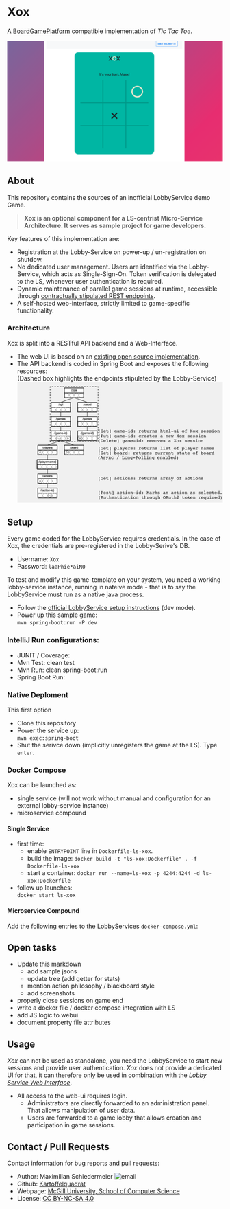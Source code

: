 # Xox

A [BoardGamePlatform](https://github.com/kartoffelquadrat/BoardGamePlatform) compatible implementation of *Tic Tac Toe*.

![preview](markdown/xox-screencapture.png)

## About

This repository contains the sources of an inofficial LobbyService demo Game.  

 > **Xox is an optional component for a LS-centrist Micro-Service Architecture. It serves as sample project for game developers.**

Key features of this implementation are:

 * Registration at the Lobby-Service on power-up / un-registration on shutdow.
 * No dedicated user management. Users are identified via the Lobby-Service, which acts as Single-Sign-On. Token verification is delegated to the LS, whenever user authentication is required.
 * Dynamic maintenance of parallel game sessions at runtime, accessible through [contractually stipulated REST endpoints](https://github.com/kartoffelquadrat/LobbyService/blob/master/markdown/game-dev.md#callbacks).
 * A self-hosted web-interface, strictly limited to game-specific functionality.

### Architecture

Xox is split into a RESTful API backend and a Web-Interface.

 * The web UI is based on an [existing open source implementation](https://github.com/angle943/tic-tac-toe).
 * The API backend is coded in Spring Boot and exposes the following resources:  
(Dashed box highlights the endpoints stipulated by the Lobby-Service)  
![api](markdown/restif.png)

## Setup

Every game coded for the LobbyService requires credentials. In the case of Xox, the credentials are pre-registered in the Lobby-Serive's DB.

 * Username: ```Xox```
 * Password: ```laaPhie*aiN0```

To test and modify this game-template on your system, you need a working lobby-service instance, running in nateive mode - that is to say the LobbyService must run as a native java process.  

 * Follow the [official LobbyService setup instructions](https://github.com/kartoffelquadrat/LobbyService/blob/master/markdown/build-deploy.md#standard-setup) (dev mode).
 * Power up this sample game:  
```mvn spring-boot:run -P dev```


### IntelliJ Run configurations:

 * JUNIT / Coverage:    
 * Mvn Test: clean test
 * Mvn Run: clean spring-boot:run
  * Spring Boot Run:

### Native Deploment

This first option 

 * Clone this repository
 * Power the service up:  
```mvn exec:spring-boot```
 * Shut the serivce down (implicitly unregisters the game at the LS). Type ```enter```.

### Docker Compose

Xox can be launched as:

 * single service (will not work without manual and configuration for an external lobby-service instance)
 * microservice compound

#### Single Service

 * first time:
   * enable ```ENTRYPOINT``` line in ```Dockerfile-ls-xox```.
   * build the image: ```docker build -t "ls-xox:Dockerfile" . -f Dockerfile-ls-xox```
   * start a container: ```docker run --name=ls-xox -p 4244:4244 -d ls-xox:Dockerfile```
 * follow up launches:  
```docker start ls-xox```

#### Microservice Compound

Add the following entries to the LobbyServices ```docker-compose.yml```:



## Open tasks

 * Update this markdown
   * add sample jsons
   * update tree (add getter for stats)
   * mention action philosophy / blackboard style
   * add screenshots
 * properly close sessions on game end
 * write a docker file / docker compose integration with LS
 * add JS logic to webui
 * document property file attributes


## Usage

*Xox* can not be used as standalone, you need the LobbyService to start new sessions and provide user authentication. *Xox* does not provide a dedicated UI for that, it can therefore only be used in combination with the [*Lobby Service Web Interface*](https://github.com/kartoffelquadrat/LobbyServiceWebInterface).

 * All access to the web-ui requires login.
   * Administrators are directly forwarded to an administration panel. That allows manipulation of user data.
   * Users are forwarded to a game lobby that allows creation and participation in game sessions.

## Contact / Pull Requests

Contact information for bug reports and pull requests:

 * Author: Maximilian Schiedermeier ![email](markdown/email.png)
 * Github: [Kartoffelquadrat](https://github.com/kartoffelquadrat)
 * Webpage: [McGill University, School of Computer Science](https://www.cs.mcgill.ca/~mschie3)
 * License: [CC BY-NC-SA 4.0](https://creativecommons.org/licenses/by-nc-sa/4.0/)

